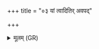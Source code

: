 +++
title = "०३ यां त्वादितिर् अवपद्"

+++
<details><summary>मूलम् (GR)</summary>

यां त्वादितिर् अवपद्  
बीजवापम् अधि पुष्करे ।  
तस्यास् ते विश्वधायसो  
विषदूषणम् उद् भरे ॥
</details>